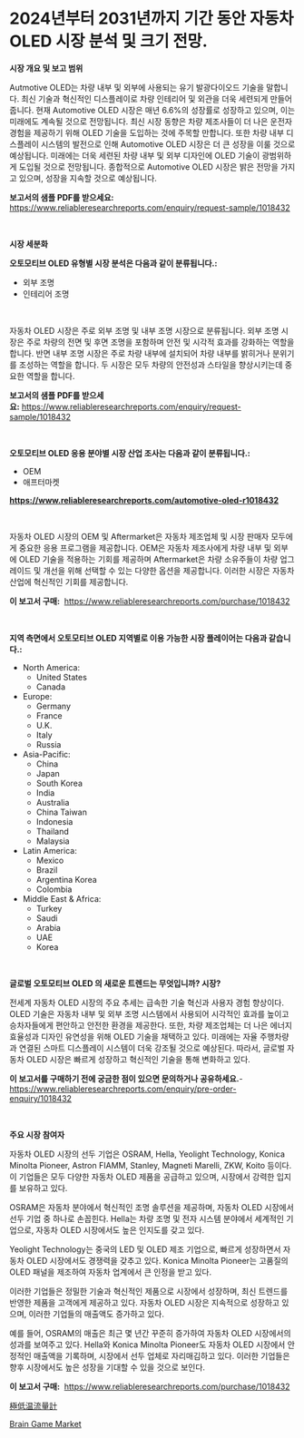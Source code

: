 <p><h1>2024년부터 2031년까지 기간 동안 자동차 OLED 시장 분석 및 크기 전망.</h1></p><p><strong>시장 개요 및 보고 범위</strong></p>
<p><p>Autmotive OLED는 차량 내부 및 외부에 사용되는 유기 발광다이오드 기술을 말합니다. 최신 기술과 혁신적인 디스플레이로 차량 인테리어 및 외관을 더욱 세련되게 만들어줍니다. 현재 Automotive OLED 시장은 매년 6.6%의 성장률로 성장하고 있으며, 이는 미래에도 계속될 것으로 전망됩니다. 최신 시장 동향은 차량 제조사들이 더 나은 운전자 경험을 제공하기 위해 OLED 기술을 도입하는 것에 주목할 만합니다. 또한 차량 내부 디스플레이 시스템의 발전으로 인해 Automotive OLED 시장은 더 큰 성장을 이룰 것으로 예상됩니다. 미래에는 더욱 세련된 차량 내부 및 외부 디자인에 OLED 기술이 광범위하게 도입될 것으로 전망됩니다. 종합적으로 Automotive OLED 시장은 밝은 전망을 가지고 있으며, 성장을 지속할 것으로 예상됩니다.</p></p>
<p><strong>보고서의 샘플 PDF를 받으세요:</strong> <a href="https://www.reliableresearchreports.com/enquiry/request-sample/1018432">https://www.reliableresearchreports.com/enquiry/request-sample/1018432</a></p>
<p>&nbsp;</p>
<p><strong>시장 세분화</strong></p>
<p><strong>오토모티브 OLED 유형별 시장 분석은 다음과 같이 분류됩니다.:</strong></p>
<p><ul><li>외부 조명</li><li>인테리어 조명</li></ul></p>
<p>&nbsp;</p>
<p><p>자동차 OLED 시장은 주로 외부 조명 및 내부 조명 시장으로 분류됩니다. 외부 조명 시장은 주로 차량의 전면 및 후면 조명을 포함하며 안전 및 시각적 효과를 강화하는 역할을 합니다. 반면 내부 조명 시장은 주로 차량 내부에 설치되어 차량 내부를 밝히거나 분위기를 조성하는 역할을 합니다. 두 시장은 모두 차량의 안전성과 스타일을 향상시키는데 중요한 역할을 합니다.</p></p>
<p><strong>보고서의 샘플 PDF를 받으세요:</strong>&nbsp;<a href="https://www.reliableresearchreports.com/enquiry/request-sample/1018432">https://www.reliableresearchreports.com/enquiry/request-sample/1018432</a></p>
<p>&nbsp;</p>
<p><strong> 오토모티브 OLED 응용 분야별 시장 산업 조사는 다음과 같이 분류됩니다.:</strong></p>
<p><ul><li>OEM</li><li>애프터마켓</li></ul></p>
<p><strong><a href="https://www.reliableresearchreports.com/automotive-oled-r1018432">https://www.reliableresearchreports.com/automotive-oled-r1018432</a></strong></p>
<p>&nbsp;</p>
<p><p>자동차 OLED 시장의 OEM 및 Aftermarket은 자동차 제조업체 및 시장 판매자 모두에게 중요한 응용 프로그램을 제공합니다. OEM은 자동차 제조사에게 차량 내부 및 외부에 OLED 기술을 적용하는 기회를 제공하며 Aftermarket은 차량 소유주들이 차량 업그레이드 및 개선을 위해 선택할 수 있는 다양한 옵션을 제공합니다. 이러한 시장은 자동차 산업에 혁신적인 기회를 제공합니다.</p></p>
<p><strong>이 보고서 구매:</strong>&nbsp; <a href="https://www.reliableresearchreports.com/purchase/1018432">https://www.reliableresearchreports.com/purchase/1018432</a></p>
<p>&nbsp;</p>
<p><strong>지역 측면에서 오토모티브 OLED 지역별로 이용 가능한 시장 플레이어는 다음과 같습니다.:</strong></p>
<p><ul>
    <li>
        North America:
        <ul>
            <li>United States</li>
            <li>Canada</li>
        </ul>
    </li>
    <li>
        Europe:
        <ul>
            <li>Germany</li>
            <li>France</li>
            <li>U.K.</li>
            <li>Italy</li>
            <li>Russia</li>
        </ul>
    </li>
    <li>
        Asia-Pacific:
        <ul>
            <li>China</li>
            <li>Japan</li>
            <li>South Korea</li>
            <li>India</li>
            <li>Australia</li>
            <li>China Taiwan</li>
            <li>Indonesia</li>
            <li>Thailand</li>
            <li>Malaysia</li>
        </ul>
    </li>
    <li>
        Latin America:
        <ul>
            <li>Mexico</li>
            <li>Brazil</li>
            <li>Argentina Korea</li>
            <li>Colombia</li>
        </ul>
    </li>
    <li>
        Middle East & Africa:
        <ul>
            <li>Turkey</li>
            <li>Saudi</li>
            <li>Arabia</li>
            <li>UAE</li>
            <li>Korea</li>
        </ul>
    </li>
    </ul></p>
<p>&nbsp;</p>
<p><strong>글로벌 오토모티브 OLED 의 새로운 트렌드는 무엇입니까? 시장?</strong></p>
<p><p>전세계 자동차 OLED 시장의 주요 추세는 급속한 기술 혁신과 사용자 경험 향상이다. OLED 기술은 자동차 내부 및 외부 조명 시스템에서 사용되어 시각적인 효과를 높이고 승차자들에게 편안하고 안전한 환경을 제공한다. 또한, 차량 제조업체는 더 나은 에너지 효율성과 디자인 유연성을 위해 OLED 기술을 채택하고 있다. 미래에는 자율 주행차량과 연결된 스마트 디스플레이 시스템이 더욱 강조될 것으로 예상된다. 따라서, 글로벌 자동차 OLED 시장은 빠르게 성장하고 혁신적인 기술을 통해 변화하고 있다.</p></p>
<p><strong>이 보고서를 구매하기 전에 궁금한 점이 있으면 문의하거나 공유하세요.</strong>- <a href="https://www.reliableresearchreports.com/enquiry/pre-order-enquiry/1018432">https://www.reliableresearchreports.com/enquiry/pre-order-enquiry/1018432</a></p>
<p>&nbsp;</p>
<p><strong>주요 시장 참여자</strong></p>
<p><p>자동차 OLED 시장의 선두 기업은 OSRAM, Hella, Yeolight Technology, Konica Minolta Pioneer, Astron FIAMM, Stanley, Magneti Marelli, ZKW, Koito 등이다. 이 기업들은 모두 다양한 자동차 OLED 제품을 공급하고 있으며, 시장에서 강력한 입지를 보유하고 있다.</p><p>OSRAM은 자동차 분야에서 혁신적인 조명 솔루션을 제공하며, 자동차 OLED 시장에서 선두 기업 중 하나로 손꼽힌다. Hella는 차량 조명 및 전자 시스템 분야에서 세계적인 기업으로, 자동차 OLED 시장에서도 높은 인지도를 갖고 있다.</p><p>Yeolight Technology는 중국의 LED 및 OLED 제조 기업으로, 빠르게 성장하면서 자동차 OLED 시장에서도 경쟁력을 갖추고 있다. Konica Minolta Pioneer는 고품질의 OLED 패널을 제조하여 자동차 업계에서 큰 인정을 받고 있다.</p><p>이러한 기업들은 정밀한 기술과 혁신적인 제품으로 시장에서 성장하며, 최신 트렌드를 반영한 제품을 고객에게 제공하고 있다. 자동차 OLED 시장은 지속적으로 성장하고 있으며, 이러한 기업들의 매출액도 증가하고 있다.</p><p>예를 들어, OSRAM의 매출은 최근 몇 년간 꾸준히 증가하여 자동차 OLED 시장에서의 성과를 보여주고 있다. Hella와 Konica Minolta Pioneer도 자동차 OLED 시장에서 안정적인 매출액을 기록하며, 시장에서 선두 업체로 자리매김하고 있다. 이러한 기업들은 향후 시장에서도 높은 성장을 기대할 수 있을 것으로 보인다.</p></p>
<p><strong>이 보고서 구매:</strong>&nbsp;&nbsp;<a href="https://www.reliableresearchreports.com/purchase/1018432">https://www.reliableresearchreports.com/purchase/1018432</a></p>
<p><p><a href="https://github.com/oafhukehf4709715/Market-Research-Report-List-1/blob/main/643731424431.md">極低温流量計</a></p><p><a href="https://github.com/WillieWoodard/Market-Research-Report-List-4/blob/main/brain-game-market.md">Brain Game Market</a></p></p>